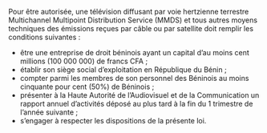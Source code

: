 Pour être autorisée, une télévision diffusant par voie hertzienne terrestre Multichannel Multipoint Distribution Service (MMDS) et tous autres moyens techniques des émissions reçues par câble ou par satellite doit remplir les conditions suivantes :
- être une entreprise de droit béninois ayant un capital d’au moins cent millions (100 000 000) de francs CFA ;
- établir son siège social d’exploitation en République du Bénin ;
- compter parmi les membres de son personnel des Béninois au moins cinquante pour cent (50%) de Béninois ;
- présenter à la Haute Autorité de l’Audiovisuel et de la Communication un rapport annuel d’activités déposé au plus tard à la fin du 1 trimestre de l’année suivante ;
- s’engager à respecter les dispositions de la présente loi.